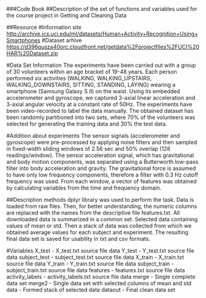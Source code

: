 ###Code Book
##Description of the set of functions and variables used for the course project in Getting and Cleaning Data

##Resource
#Information site
http://archive.ics.uci.edu/ml/datasets/Human+Activity+Recognition+Using+Smartphones
#Dataset arhive
https://d396qusza40orc.cloudfront.net/getdata%2Fprojectfiles%2FUCI%20HAR%20Dataset.zip

#Data Set Information
The experiments have been carried out with a group of 30 volunteers within an age bracket of 19-48 years. Each person performed six activities (WALKING, WALKING_UPSTAIRS, WALKING_DOWNSTAIRS, SITTING, STANDING, LAYING) wearing a smartphone (Samsung Galaxy S II) on the waist. Using its embedded accelerometer and gyroscope, we captured 3-axial linear acceleration and 3-axial angular velocity at a constant rate of 50Hz. The experiments have been video-recorded to label the data manually. The obtained dataset has been randomly partitioned into two sets, where 70% of the volunteers was selected for generating the training data and 30% the test data. 

#Addition about experiments
The sensor signals (accelerometer and gyroscope) were pre-processed by applying noise filters and then sampled in fixed-width sliding windows of 2.56 sec and 50% overlap (128 readings/window). The sensor acceleration signal, which has gravitational and body motion components, was separated using a Butterworth low-pass filter into body acceleration and gravity. The gravitational force is assumed to have only low frequency components, therefore a filter with 0.3 Hz cutoff frequency was used. From each window, a vector of features was obtained by calculating variables from the time and frequency domain.

##Description methods
dplyr library was used to perform the task. 
Data is loaded from raw files. Then, for better understanding, the numeric columns are replaced with the names from the descriptive file features.txt.
All downloaded data is summarized in a common set. Selected data containing values of mean or std. Then a stack of data was collected from which we obtained average values for each subject and experiment.
The resulting final data set is saved for usability in txt and csv formats.

#Variables
X_test - X_test.txt source file data
Y_test - Y_test.txt source file data
subject_test - subject_test.txt source file data
X_train - X_train.txt source file data
Y_train - Y_train.txt source file data
subject_train - subject_train.txt source file data
features - features.txt source file data
activity_labels - activity_labels.txt source file data
merge - Single complete data set
merge2 - Single data set with selected columns of mean and std
data - Formed stack of selected data
dataout - Final clean data set
